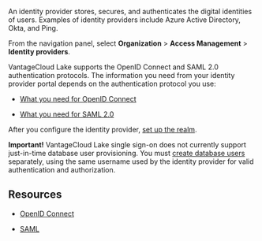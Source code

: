 
An identity provider stores, secures, and authenticates the digital identities of users. Examples of identity providers include Azure Active Directory, Okta, and Ping.

From the navigation panel, select **Organization** > **Access Management** > **Identity providers**.

VantageCloud Lake supports the OpenID Connect and SAML 2.0 authentication protocols. The information you need from your identity provider portal depends on the authentication protocol you use:

-   [What you need for OpenID Connect](lfb1680194800865.md)

-   [What you need for SAML 2.0](dhs1680194823192.md)


After you configure the identity provider, [set up the realm](ruf1680184116601.md).

**Important!** VantageCloud Lake single sign-on does not currently support just-in-time database user provisioning. You must [create database users](wxe1659392685092.md) separately, using the same username used by the identity provider for valid authentication and authorization.

## Resources


-   [OpenID Connect](https://www.pingidentity.com/en/resources/identity-fundamentals/authentication-authorization-standards/openid-connect.html)

-   [SAML](https://developer.okta.com/docs/concepts/saml/)


